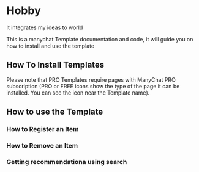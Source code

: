 # Hobby
It integrates my ideas to world

This is a manychat Template documentation and code, it will guide you on how to install and use the template

## How To Install Templates

Please note that PRO Templates require pages with ManyChat PRO subscription (PRO or FREE icons show the type of the page it can be installed. You can see the icon near the Template name).

## How to use the Template

### How to Register an Item
### How to Remove an Item
### Getting recommendationa using search